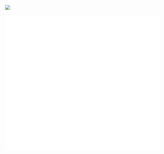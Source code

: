 [![](https://codesmiths.co)](#)

<a href="#"><img align=center src="https://raw.githubusercontent.com/irene1216/irene1216/master/svgs/qr.svg"></a>